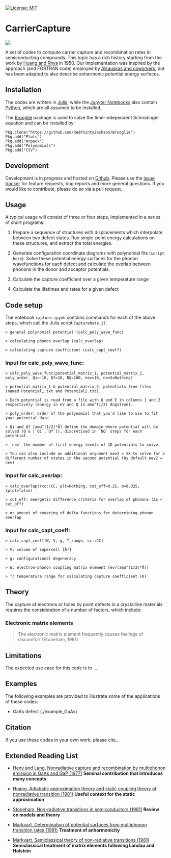[![License: MIT](https://img.shields.io/badge/License-MIT-yellow.svg)](https://opensource.org/licenses/MIT)


CarrierCapture
==============

![](https://github.com/WMD-group/carriercapture/blob/master/schematics/Logo.png)

A set of codes to compute carrier capture and recombination rates in semiconducting compounds. 
This topic has a rich history starting from the work by [Huang and Rhys](http://rspa.royalsocietypublishing.org/content/204/1078/406.short) in 1950. 
Our implementation was inspired by the approach (and FORTRAN code) employed by [Alkauskas and coworkers](https://journals.aps.org/prb/abstract/10.1103/PhysRevB.90.075202), but has been adapted
to also describe anharmonic potential energy surfaces. 

Installation
------------

The codes are written in [Julia](https://julialang.org), while the [Jupyter Notebooks](http://jupyter.org) also contain [Python](https://www.python.org), which are all assumed to be installed.

The [Brooglie](https://github.com/RedPointyJackson/Brooglie) package is used to solve the time-independent Schrödinger equation and can be installed by:

`Pkg.clone("https://github.com/RedPointyJackson/Brooglie")`  
`Pkg.add("Plots")`  
`Pkg.add("Arpack")`  
`Pkg.add("Polynomials")`  
`Pkg.add("CSV")`  

## Development

Development is in progress and hosted on [Github](https://github.com/WMD-group/carriercapture). 
Please use the [issue tracker](https://github.com/WMD-group/carriercapture/issues/) for feature requests, bug reports and more general questions. If you would like to contribute, please do so via a pull request.

Usage
-----

A typical usage will consist of three or four steps, implemented in a series of short programs:

1. Prepare a sequence of structures with displacements which interpolate between two defect states. Run single-point energy calculations on these structures, and extract the total energies.

2. Generate configuration coordinate diagrams with polynomial fits (`script here`). Solve these potential energy surfaces for the phonon wavefunctions for each defect and calculate the overlap between phonons in the donor and acceptor potentials.

3. Calculate the capture coefficient over a given temperature range

4. Calculate the lifetimes and rates for a given defect 

Code setup
----------
The notebook `capture.ipynb` contains commands for each of the above steps, which call the Julia script `CaptureRate.jl`. 

    > general polynomial potential (calc_poly_wave_func)

    > calculating phonon overlap (calc_overlap)

    > calculating capture coefficient (calc_capt_coeff)

### Input for calc_poly_wave_func: 

    > calc_poly_wave_func(potential_matrix_1, potential_matrix_2, poly_order, Qi=-10, Qf=10, NQ=100, nev=10, nev2=Nothing)

    > potential_matrix_1 & potential_matrix_2: potentials from files (named Potential1.txt and Potential2.txt).

    > Each potential is read from a file with Q and E in columns 1 and 2 respectively (energy in eV and Q in amu^(1/2) Angstrom). 

    > poly_order: order of the polynomial that you'd like to use to fit your potential data

    > Qi and Qf [amu^(1/2)*Å] define the domain where potential will be solved (Q ∈ [`Qi`,`Qf`]), discretised in `NQ` steps for each potential.
 
    > `nev` the number of first energy levels of 1D potentials to solve. 

    > You can also include an additional argument nev2 = XX to solve for a different number of states in the second potential (by default nev2 = nev)

### Input for calc_overlap: 

    > calc_overlap!(cc::CC; plt=Nothing, cut_off=0.25, σ=0.025, lplot=false)

    > cut_off: energetic difference criteria for overlap of phonons (Δϵ < cut_off)

    > σ: amount of smearing of delta functions for determining phonon overlap

### Input for calc_capt_coeff: 

    > calc_capt_coeff(W, V, g, T_range, cc::CC)

    > V: volume of supercell [Å³]

    > g: configurational degeneracy 

    > W: electron-phonon coupling matrix element [ev/(amu^(1/2)*Å)]

    > T: temperature range for calculating capture coefficient (K)

Theory
------

The capture of electrons or holes by point defects in a crystalline materials requires the consideration of a number of factors, which include:

### Electronic matrix elements

> The electronic matrix element frequently causes feelings of discomfort (Stoneham, 1981)

Limitations
-----------

The expected use case for this code is to ... 

Examples
--------

The following examples are provided to illustrate some of the applications of these codes:

* GaAs defect (./example_GaAs) 


Citation
--------

If you use these codes in your own work, please cite...

Extended Reading List
---------------------

* [Heny and Lang, Nonradiative capture and recombination by multiphonon emission in GaAs and GaP (1977)](https://journals.aps.org/prb/pdf/10.1103/PhysRevB.15.989) **Seminal contribution that introduces many concepts**

* [Huang, Adiabatic approximation theory and static coupling theory of nonradiative transition (1981)](http://engine.scichina.com/doi/10.1360/ya1981-24-1-27) **Useful context for the static approximation**

* [Stoneham, Non-radiative transitions in semiconductors (1981)](http://iopscience.iop.org/article/10.1088/0034-4885/44/12/001/meta) **Review on models and theory**

* [Markvart, Determination of potential surfaces from multiphonon transition rates (1981)](http://iopscience.iop.org/article/10.1088/0022-3719/14/15/002) **Treatment of anharmonicity**

* [Markvart, Semiclassical theory of non-radiative transitions (1981)](http://iopscience.iop.org/article/10.1088/0022-3719/14/29/006/meta) **Semiclassical treatment of matrix elements following Landau and Holstein**
